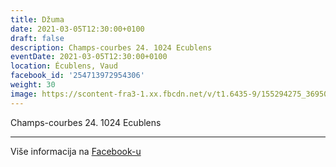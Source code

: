 ```yaml
---
title: Džuma
date: 2021-03-05T12:30:00+0100
draft: false
description: Champs-courbes 24. 1024 Ecublens
eventDate: 2021-03-05T12:30:00+0100
location: Écublens, Vaud
facebook_id: '254713972954306'
weight: 30
image: https://scontent-fra3-1.xx.fbcdn.net/v/t1.6435-9/155294275_3695079563921169_4909597834044538694_n.jpg?_nc_cat=101&ccb=1-7&_nc_sid=9e60e4&_nc_eui2=AeG8UClbWf29AU_nXjdq3EWH_4HHzzV0GSb_gcfPNXQZJh84GYNGo4_Z5Cn5-iLlSDRJM0isnap6RFoid72tsV9o&_nc_ohc=82g8mYqBZQoQ7kNvwHkQ9Lw&_nc_oc=Adnp4VGw9EDS4HS_KIriABbcZgHgOxlCiTt00Iy029N0bNNfdGUwihaO2E5Q5Mm0w8E&_nc_zt=23&_nc_ht=scontent-fra3-1.xx&edm=ABTKTjYEAAAA&_nc_gid=cYk-_7VuxsoQwbMS8iHeeg&oh=00_AfJwLbemAzDuyVwrakwQCisnd5qPB7CWGKRUh29z7_h3tQ&oe=684241DB
---
```


Champs-courbes 24. 1024 Ecublens

---

Više informacija na [Facebook-u](https://facebook.com/events/254713972954306)